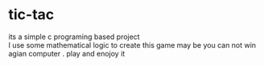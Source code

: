 # tic-tac
its a simple c programing based project  
I use some mathematical logic to create this game may be you can not win agian computer .
play and enojoy it  
